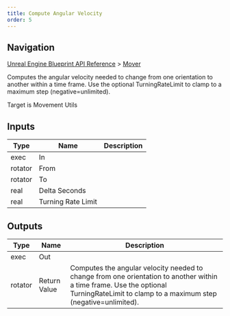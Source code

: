 ```yaml
---
title: Compute Angular Velocity
order: 5
---
```

## Navigation

[Unreal Engine Blueprint API Reference](https://dev.epicgames.com/documentation/en-us/unreal-engine/BlueprintAPI) > [Mover](https://dev.epicgames.com/documentation/en-us/unreal-engine/BlueprintAPI/Mover)

Computes the angular velocity needed to change from one orientation to another within a time frame. Use the optional TurningRateLimit to clamp to a maximum step (negative=unlimited).

Target is Movement Utils

## Inputs

| Type | Name | Description |
| --- | --- | --- |
| exec | In |  |
| rotator | From |  |
| rotator | To |  |
| real | Delta Seconds |  |
| real | Turning Rate Limit |  |

## Outputs

| Type | Name | Description |
| --- | --- | --- |
| exec | Out |  |
| rotator | Return Value | Computes the angular velocity needed to change from one orientation to another within a time frame. Use the optional TurningRateLimit to clamp to a maximum step (negative=unlimited). |
